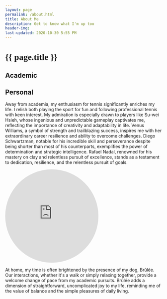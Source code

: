```yaml
---
layout: page
permalink: /about.html
title: About Me
description: Get to know what I'm up too
header-img: 
last-updated: 2020-10-30 5:55 PM
---
```


<h1 class="mx-auto" style="font-family:Courgette;">{{ page.title }}</h1>


## Academic

## Personal
Away from academia, my enthusiasm for tennis significantly enriches my life. I relish both playing the sport for fun and following professional tennis with keen interest. My admiration is especially drawn to players like Su-wei Hsieh, whose ingenious and unpredictable gameplay captivates me, reflecting the importance of creativity and adaptability in life. Venus Williams, a symbol of strength and trailblazing success, inspires me with her extraordinary career resilience and ability to overcome challenges. Diego Schwartzman, notable for his incredible skill and perseverance despite being shorter than most of his counterparts, exemplifies the power of determination and strategic intelligence. Rafael Nadal, renowned for his mastery on clay and relentless pursuit of excellence, stands as a testament to dedication, resilience, and the relentless pursuit of goals.

<style>
  .circular-iframe {
    width: 300px; /* Adjust the width to your preference */
    height: 300px; /* Adjust the height to your preference */
    border-radius: 50%;
    overflow: hidden;
  }

  .circular-iframe iframe {
    width: 100%;
    height: 100%;
  }
</style>

<div class="circular-iframe">
  <iframe
    width="560"
    height="315"
    src="https://www.youtube.com/embed/videoseries?list=PLj4etdMiePDxGZfhpTmT6etb5lBao8ZE8"
    frameborder="0"
    allowfullscreen
  ></iframe>
</div>




At home, my time is often brightened by the presence of my dog, Brûlée. Our interactions, whether it's a walk or simply relaxing together, provide a welcome change of pace from my academic pursuits. Brûlée adds a dimension of straightforward, uncomplicated joy to my life, reminding me of the value of balance and the simple pleasures of daily living.





